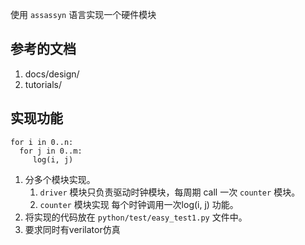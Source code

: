 使用 `assassyn` 语言实现一个硬件模块

## 参考的文档
1. docs/design/
2. tutorials/

## 实现功能

```
for i in 0..n:
  for j in 0..m:
     log(i, j)
```

1. 分多个模块实现。
   1. `driver` 模块只负责驱动时钟模块，每周期 call 一次 `counter` 模块。
   2. `counter` 模块实现 每个时钟调用一次log(i, j) 功能。
2. 将实现的代码放在 `python/test/easy_test1.py` 文件中。
3. 要求同时有verilator仿真

